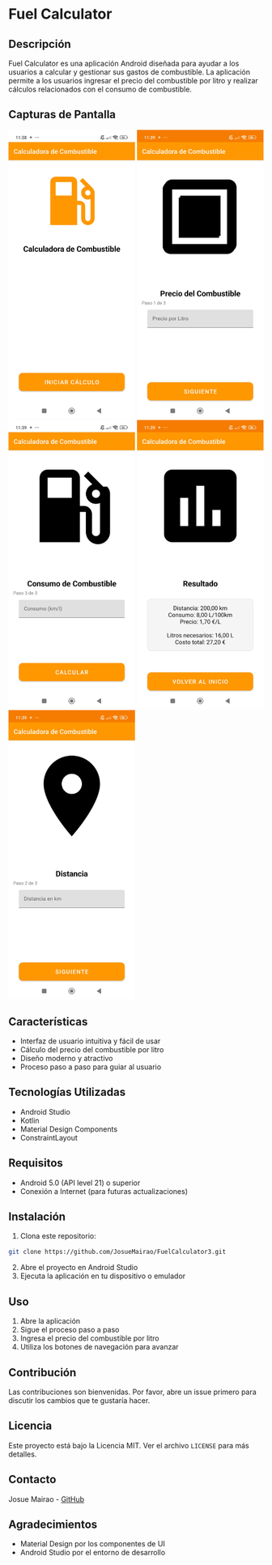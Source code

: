 # Fuel Calculator

## Descripción
Fuel Calculator es una aplicación Android diseñada para ayudar a los usuarios a calcular y gestionar sus gastos de combustible. La aplicación permite a los usuarios ingresar el precio del combustible por litro y realizar cálculos relacionados con el consumo de combustible.

## Capturas de Pantalla
<img src="docs/main_screen.jpg" alt="Pantalla Principal" width="250"/>


<img src="docs/price_calculation.jpg" alt="Cálculo de Precio" width="250"/>


<img src="docs/Screenshot_2025-05-07-11-39-23-748_com.example.fuelcalculator.jpg" alt="Pantalla de ingreso de distancia" width="250"/>


<img src="docs/Screenshot_2025-05-07-11-39-35-313_com.example.fuelcalculator.jpg" alt="Pantalla de ingreso de consumo" width="250"/>


<img src="docs/Screenshot_2025-05-07-11-39-15-873_com.example.fuelcalculator.jpg" alt="Pantalla de resultado" width="250"/>


## Características
- Interfaz de usuario intuitiva y fácil de usar
- Cálculo del precio del combustible por litro
- Diseño moderno y atractivo
- Proceso paso a paso para guiar al usuario

## Tecnologías Utilizadas
- Android Studio
- Kotlin
- Material Design Components
- ConstraintLayout

## Requisitos
- Android 5.0 (API level 21) o superior
- Conexión a Internet (para futuras actualizaciones)

## Instalación
1. Clona este repositorio:
```bash
git clone https://github.com/JosueMairao/FuelCalculator3.git
```
2. Abre el proyecto en Android Studio
3. Ejecuta la aplicación en tu dispositivo o emulador

## Uso
1. Abre la aplicación
2. Sigue el proceso paso a paso
3. Ingresa el precio del combustible por litro
4. Utiliza los botones de navegación para avanzar

## Contribución
Las contribuciones son bienvenidas. Por favor, abre un issue primero para discutir los cambios que te gustaría hacer.

## Licencia
Este proyecto está bajo la Licencia MIT. Ver el archivo `LICENSE` para más detalles.

## Contacto
Josue Mairao - [GitHub](https://github.com/JosueMairao)

## Agradecimientos
- Material Design por los componentes de UI
- Android Studio por el entorno de desarrollo 
